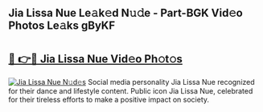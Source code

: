 ## Jia Lissa Nue Le𝚊k𝚎d N𝚞𝚍e - Part-BGK Vid𝚎o Photos Le𝚊ks gByKF

# <h2><a href="http://fb5mgpr.evod.top/?m=Jia+Lissa+Nue">🔗 👉🔴 Jia Lissa Nue Vid𝚎o Ph𝚘t𝚘s</a></h2>

[![Jia Lissa Nue N𝚞d𝚎s](https://i.imgur.com/8V9OHl7.gif)](http://fb5mgpr.evod.top/?m=Jia+Lissa+Nue)
Social media personality Jia Lissa Nue recognized for their dance and lifestyle content. Public icon Jia Lissa Nue, celebrated for their tireless efforts to make a positive impact on society. 
